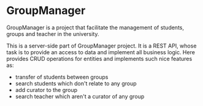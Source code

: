 # GroupManager

GroupManager is a project that facilitate the management of students, groups and teacher in the university.

This is a server-side part of GroupManager project. It is a REST API, whose task is to provide an access to data and implement all business logic. 
Here provides CRUD operations for entities and implements such nice features as:
 - transfer of students between groups
 - search students which don't relate to any group
 - add curator to the group
 - search teacher which aren't a curator of any group
